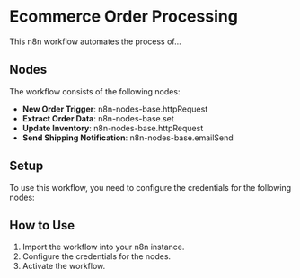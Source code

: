 # Ecommerce Order Processing

This n8n workflow automates the process of...

## Nodes

The workflow consists of the following nodes:

- **New Order Trigger**: n8n-nodes-base.httpRequest
- **Extract Order Data**: n8n-nodes-base.set
- **Update Inventory**: n8n-nodes-base.httpRequest
- **Send Shipping Notification**: n8n-nodes-base.emailSend

## Setup

To use this workflow, you need to configure the credentials for the following nodes:

## How to Use

1. Import the workflow into your n8n instance.
2. Configure the credentials for the nodes.
3. Activate the workflow.
